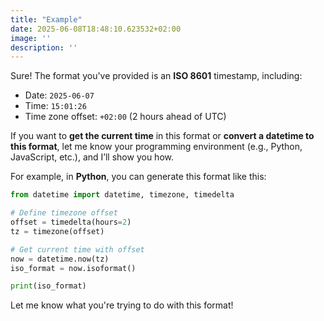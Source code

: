 ```yaml
---
title: "Example"
date: 2025-06-08T18:48:10.623532+02:00
image: ''
description: ''
---
```


Sure! The format you've provided is an **ISO 8601** timestamp, including:

* Date: `2025-06-07`
* Time: `15:01:26`
* Time zone offset: `+02:00` (2 hours ahead of UTC)

If you want to **get the current time** in this format or **convert a datetime to this format**, let me know your programming environment (e.g., Python, JavaScript, etc.), and I’ll show you how.

For example, in **Python**, you can generate this format like this:

```python
from datetime import datetime, timezone, timedelta

# Define timezone offset
offset = timedelta(hours=2)
tz = timezone(offset)

# Get current time with offset
now = datetime.now(tz)
iso_format = now.isoformat()

print(iso_format)
```

Let me know what you're trying to do with this format!
